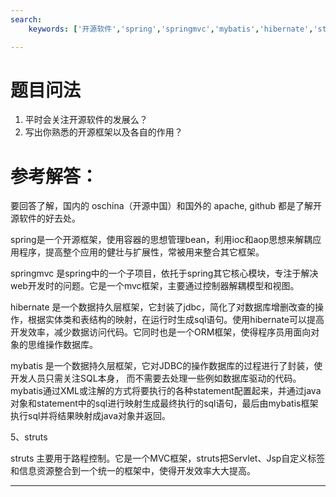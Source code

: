 ```yaml
---
search:
    keywords: ['开源软件','spring','springmvc','mybatis','hibernate','struts2']

---
```


# 题目问法
1. 平时会关注开源软件的发展么？
2. 写出你熟悉的开源框架以及各自的作用？

# 参考解答：

要回答了解，国内的 oschina（开源中国）和国外的 apache, github 都是了解开源软件的好去处。

spring是一个开源框架，使用容器的思想管理bean，利用ioc和aop思想来解耦应用程序，提高整个应用的健壮与扩展性，常被用来整合其它框架。

springmvc 是spring中的一个子项目，依托于spring其它核心模块，专注于解决web开发时的问题。它是一个mvc框架，主要通过控制器解耦模型和视图。

hibernate 是一个数据持久层框架，它封装了jdbc，简化了对数据库增删改查的操作，根据实体类和表结构的映射，在运行时生成sql语句。使用hibernate可以提高开发效率，减少数据访问代码。它同时也是一个ORM框架，使得程序员用面向对象的思维操作数据库。

mybatis 是一个数据持久层框架，它对JDBC的操作数据库的过程进行了封装，使开发人员只需关注SQL本身，
而不需要去处理一些例如数据库驱动的代码。
mybatis通过XML或注解的方式将要执行的各种statement配置起来，并通过java对象和statement中的sql进行映射生成最终执行的sql语句，最后由mybatis框架执行sql并将结果映射成java对象并返回。
    
5、struts 
 
   struts 主要用于路程控制。它是一个MVC框架，struts把Servlet、Jsp自定义标签和信息资源整合到一个统一的框架中，使得开发效率大大提高。
   

---

